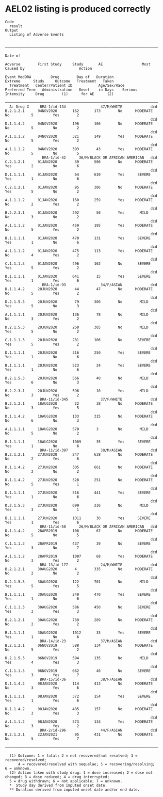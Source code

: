 # AEL02 listing is produced correctly

    Code
      result
    Output
      Listing of Adverse Events
      
      —————————————————————————————————————————————————————————————————————————————————————————————————————————————————————————————————————————————————————————————————————————————————————
                                                                                           Date of                                                                                         
                                                                          Adverse        First Study     Study       AE                  Most      Caused by                         Action
                                                                        Event MedDRA         Drug        Day of   Duration              Extreme      Study     Outcome   Treatment   Taken 
      Treatment   Center/Patient ID            Age/Sex/Race            Preferred Term   Administration   Onset    in Days    Serious   Intensity     Drug        (1)      for AE      (2)  
      —————————————————————————————————————————————————————————————————————————————————————————————————————————————————————————————————————————————————————————————————————————————————————
      A: Drug X     BRA-1/id-134                47/M/WHITE             dcd B.2.1.2.1      04NOV2020       162       173        No      MODERATE       No          5         Yes        2   
                                                                       dcd D.1.1.4.2      04NOV2020       196       166        No      MODERATE       No          5         No         2   
                                                                       dcd A.1.1.1.2      04NOV2020       321       149        Yes     MODERATE       No          5         Yes        2   
                                                                       dcd A.1.1.1.2      04NOV2020       393        43        Yes     MODERATE       No          5         No         5   
                     BRA-1/id-42      36/M/BLACK OR AFRICAN AMERICAN   dcd C.2.1.2.1      01JAN2020        39       506        No      MODERATE       Yes         2         No         6   
                                                                       dcd D.1.1.1.1      01JAN2020        64       630        Yes      SEVERE        Yes         1         No         6   
                                                                       dcd C.2.1.2.1      01JAN2020        95       306        No      MODERATE       Yes         5         No         2   
                                                                       dcd A.1.1.1.2      01JAN2020       160       259        Yes     MODERATE       No          2         Yes        2   
                                                                       dcd B.2.2.3.1      01JAN2020       292        50        Yes       MILD         No          3         No         2   
                                                                       dcd A.1.1.1.2      01JAN2020       459       195        Yes     MODERATE       No          5         Yes        2   
                                                                       dcd B.1.1.1.1      01JAN2020       470       131        Yes      SEVERE        Yes         1         No         6   
                                                                       dcd A.1.1.1.2      01JAN2020       475       113        Yes     MODERATE       No          4         Yes        2   
                                                                       dcd C.1.1.1.3      01JAN2020       496       162        No       SEVERE        Yes         5         Yes        2   
                                                                       dcd B.1.1.1.1      01JAN2020       641        15        Yes      SEVERE        Yes         1         Yes        6   
                     BRA-1/id-93                34/F/ASIAN             dcd D.1.1.4.2      20JUN2020        44        47        No      MODERATE       No          5         Yes        2   
                                                                       dcd D.2.1.5.3      20JUN2020        79       300        No        MILD         Yes         5         No         3   
                                                                       dcd A.1.1.1.1      20JUN2020       136        78        No        MILD         No          3         Yes        2   
                                                                       dcd D.2.1.5.3      20JUN2020       260       305        No        MILD         Yes         5         No         2   
                                                                       dcd C.1.1.1.3      20JUN2020       281       106        No       SEVERE        Yes         5         Yes        2   
                                                                       dcd D.1.1.1.1      20JUN2020       316       250        Yes      SEVERE        Yes         1         No         6   
                                                                       dcd B.1.1.1.1      20JUN2020       523        24        Yes      SEVERE        Yes         1         No         6   
                                                                       dcd D.2.1.5.3      20JUN2020       566        40        No        MILD         Yes         6         No         3   
                                                                       dcd B.2.2.3.1      20JUN2020       596        10        Yes       MILD         No          3         Yes        2   
                    BRA-11/id-345               37/F/WHITE             dcd B.2.1.2.1      18AUG2020        22        38        No      MODERATE       No          3         Yes        5   
                                                                       dcd D.1.1.4.2      18AUG2020       133       315        No      MODERATE       No          6         No         3   
                                                                       dcd A.1.1.1.1      18AUG2020       570        3         No        MILD         No          5         No         2   
                                                                       dcd B.1.1.1.1      18AUG2020       1009       35        Yes      SEVERE        Yes         1         No         6   
                    BRA-11/id-397               38/M/ASIAN             dcd B.2.1.2.1      27JUN2020       247       638        No      MODERATE       No          2         Yes        6   
                                                                       dcd D.1.1.4.2      27JUN2020       305       661        No      MODERATE       No          2         No         2   
                                                                       dcd D.1.1.4.2      27JUN2020       328       251        No      MODERATE       No          5         Yes        1   
                                                                       dcd D.1.1.1.1      27JUN2020       516       441        Yes      SEVERE        Yes         1         No         6   
                                                                       dcd D.2.1.5.3      27JUN2020       699       236        No        MILD         Yes         3         No         1   
                                                                       dcd B.1.1.1.1      27JUN2020       1011       30        Yes      SEVERE        Yes         1         Yes        6   
                    BRA-11/id-50      26/M/BLACK OR AFRICAN AMERICAN   dcd D.1.1.4.2      28APR2019       108        67        No      MODERATE       No          5         No         5   
                                                                       dcd C.1.1.1.3      28APR2019       437        39        No       SEVERE        Yes         3         No         7   
                                                                       dcd A.1.1.1.2      28APR2019       1007       68        Yes     MODERATE       No          3         Yes        2   
                    BRA-13/id-177               24/M/WHITE             dcd B.2.1.2.1      30AUG2020        4        335        No      MODERATE       No          2         No         2   
                                                                       dcd D.2.1.5.3      30AUG2020       122       701        No        MILD         Yes         5         Yes        5   
                                                                       dcd B.1.1.1.1      30AUG2020       249       470        Yes      SEVERE        Yes         1         No         6   
                                                                       dcd C.1.1.1.3      30AUG2020       586       450        No       SEVERE        Yes         3         Yes        3   
                                                                       dcd B.2.1.2.1      30AUG2020       739       289        No      MODERATE       No          2         Yes        2   
                                                                       dcd B.1.1.1.1      30AUG2020       1012       33        Yes      SEVERE        Yes         1         No         6   
                    BRA-14/id-23                37/M/ASIAN             dcd B.2.1.2.1      06NOV2019       588       134        No      MODERATE       No          5         Yes        2   
                                                                       dcd D.2.1.5.3      06NOV2019       594       135        No        MILD         Yes         4         Yes        3   
                                                                       dcd C.1.1.1.3      06NOV2019       662        40        No       SEVERE        Yes         3         Yes        7   
                    BRA-15/id-36                38/F/ASIAN             dcd D.1.1.4.2      08JAN2020       114       413        No      MODERATE       No          3         Yes        6   
                                                                       dcd B.1.1.1.1      08JAN2020       372       154        Yes      SEVERE        Yes         1         Yes        6   
                                                                       dcd D.1.1.4.2      08JAN2020       485       157        No      MODERATE       No          3         Yes        3   
                                                                       dcd A.1.1.1.2      08JAN2020       573       134        Yes     MODERATE       No          3         Yes        2   
                    BRA-2/id-296                44/F/ASIAN             dcd B.2.1.2.1      22JAN2021        95       431        No      MODERATE       No          5         Yes        7   
      —————————————————————————————————————————————————————————————————————————————————————————————————————————————————————————————————————————————————————————————————————————————————————
      
      (1) Outcome: 1 = fatal; 2 = not recovered/not resolved; 3 = recovered/resolved;
          4 = recovered/resolved with sequelae; 5 = recovering/resolving; 6 = unknown.
      (2) Action taken with study drug: 1 = dose increased; 2 = dose not changed; 3 = dose reduced; 4 = drug interrupted;
      5 = drug withdrawn; 6 = not applicable; 7 = unknown.
      *  Study day derived from imputed onset date.
      ** Duration derived from imputed onset date and/or end date.

